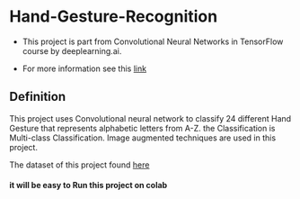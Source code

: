 # Hand-Gesture-Recognition


- This project is part from Convolutional Neural Networks in TensorFlow course by deeplearning.ai.

- For more information see this [link](https://www.coursera.org/learn/convolutional-neural-networks-tensorflow)

## Definition

This project uses Convolutional neural network to classify 24 different Hand Gesture that represents alphabetic letters from A-Z. the Classification is Multi-class Classification. Image augmented techniques are used in this project.


The dataset of this project found [here](https://www.kaggle.com/datamunge/sign-language-mnist)


#### it will be easy to Run this project on colab
